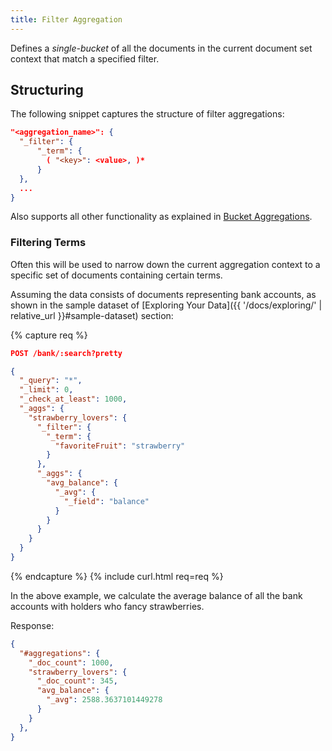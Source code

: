 ```yaml
---
title: Filter Aggregation
---
```


Defines a _single-bucket_ of all the documents in the current document set
context that match a specified filter.

## Structuring

The following snippet captures the structure of filter aggregations:

```json
"<aggregation_name>": {
  "_filter": {
      "_term": {
        ( "<key>": <value>, )*
      }
  },
  ...
}
```

Also supports all other functionality as explained in [Bucket Aggregations](..#structuring).

### Filtering Terms

Often this will be used to narrow down the current aggregation context to a
specific set of documents containing certain terms.

Assuming the data consists of documents representing bank accounts, as shown in
the sample dataset of [Exploring Your Data]({{ '/docs/exploring/' | relative_url }}#sample-dataset)
section:

{% capture req %}

```json
POST /bank/:search?pretty

{
  "_query": "*",
  "_limit": 0,
  "_check_at_least": 1000,
  "_aggs": {
    "strawberry_lovers": {
      "_filter": {
        "_term": {
          "favoriteFruit": "strawberry"
        }
      },
      "_aggs": {
        "avg_balance": {
          "_avg": {
            "_field": "balance"
          }
        }
      }
    }
  }
}
```
{% endcapture %}
{% include curl.html req=req %}

In the above example, we calculate the average balance of all the bank accounts
with holders who fancy strawberries.

Response:

```json
{
  "#aggregations": {
    "_doc_count": 1000,
    "strawberry_lovers": {
      "_doc_count": 345,
      "avg_balance": {
        "_avg": 2588.3637101449278
      }
    }
  },
}
```
